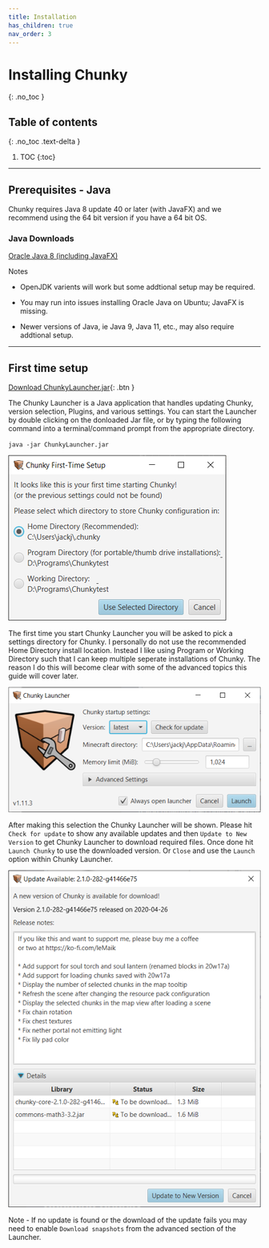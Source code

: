 ```yaml
---
title: Installation
has_children: true
nav_order: 3
---
```


# Installing Chunky
{: .no_toc }

## Table of contents
{: .no_toc .text-delta }

1. TOC
{:toc}

---

## Prerequisites - Java

Chunky requires Java 8 update 40 or later (with JavaFX) and we recommend using the 64 bit version if you have a 64 bit OS.

### Java Downloads

[Oracle Java 8 (including JavaFX)](https://www.java.com/en/download/manual.jsp)

Notes

- OpenJDK varients will work but some addtional setup may be required.

- You may run into issues installing Oracle Java on Ubuntu; JavaFX is missing.

- Newer versions of Java, ie Java 9, Java 11, etc., may also require addtional setup.

---

## First time setup

[Download ChunkyLauncher.jar](https://chunkyupdate.lemaik.de/ChunkyLauncher.jar){: .btn }

The Chunky Launcher is a Java application that handles updating Chunky, version selection, Plugins, and various settings. You can start the Launcher by double clicking on the donloaded Jar file, or by typing the following command into a terminal/command prompt from the appropriate directory.

`java -jar ChunkyLauncher.jar`

![](img/installation/chunky_first_time_setup.png)

The first time you start Chunky Launcher you will be asked to pick a settings directory for Chunky. I personally do not use the recommended Home Directory install location. Instead I like using Program or Working Directory such that I can keep multiple seperate installations of Chunky. The reason I do this will become clear with some of the advanced topics this guide will cover later.

![](img/installation/chunky_launcher.png)

After making this selection the Chunky Launcher will be shown. Please hit `Check for update` to show any available updates and then `Update to New Version` to get Chunky Launcher to download required files. Once done hit `Launch Chunky` to use the downloaded version. Or `Close` and use the `Launch` option within Chunky Launcher.

![](img/installation/chunky_update_available.png)

Note - If no update is found or the download of the update fails you may need to enable `Download snapshots` from the advanced section of the Launcher.

